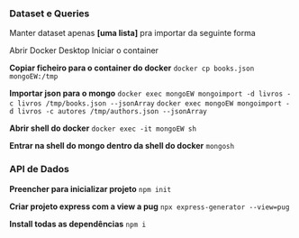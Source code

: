 ### Dataset e Queries

Manter dataset apenas **[uma lista]** pra importar da seguinte forma 

Abrir Docker Desktop
Iniciar o container

**Copiar ficheiro para o container do docker**
```docker cp books.json mongoEW:/tmp```

**Importar json para o mongo**
```docker exec mongoEW mongoimport -d livros -c livros /tmp/books.json --jsonArray```
```docker exec mongoEW mongoimport -d livros -c autores /tmp/authors.json --jsonArray```

**Abrir shell do docker**
```docker exec -it mongoEW sh```

**Entrar na shell do mongo dentro da shell do docker**
```mongosh```


### API de Dados

**Preencher para inicializar projeto**
```npm init```

**Criar projeto express com a view a pug**
```npx express-generator --view=pug```

**Install todas as dependências**
```npm i```